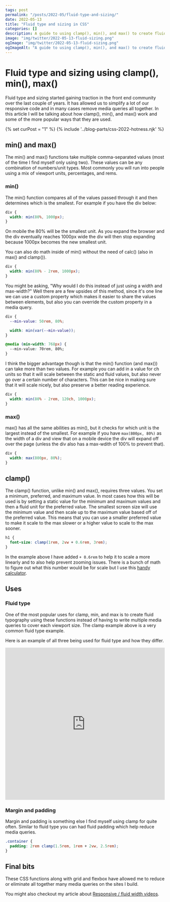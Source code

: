 ```yaml
---
tags: post
permalink: "/posts/2022-05/fluid-type-and-sizing/"
date: 2022-05-13
title: "Fluid type and sizing in CSS"
categories: []
description: A guide to using clamp(), min(), and max() to create fluid type and sizing in CSS.
image: "img/twitter/2022-05-13-fluid-sizing.png"
ogImage: "img/twitter/2022-05-13-fluid-sizing.png"
ogImageAlt: "A guide to using clamp(), min(), and max() to create fluid type and sizing in CSS."
---
```


# Fluid type and sizing using clamp(), min(), max()

Fluid type and sizing started gaining traction in the front end community over the last couple of years. It has allowed us to simplify a lot of our responsive code and in many cases remove media queries all together. In this article I will be talking about how clamp(), min(), and max() work and some of the more popular ways that they are used.

{% set curPost = "1" %}
{% include '../blog-parts/css-2022-hotness.njk' %}

## min() and max()

The min() and max() functions take multiple comma-separated values (most of the time I find myself only using two). These values can be any combination of numbers/unit types. Most commonly you will run into people using a mix of viewport units, percentages, and rems.

### min()

The min() function compares all of the values passed through it and then determines which is the smallest. For example if you have the div below:

```css
div {
  width: min(80%, 1000px);
}
```

On mobile the 80% will be the smallest unit. As you expand the browser and the div eventually reaches 1000px wide the div will then stop expanding because 1000px becomes the new smallest unit.

You can also do math inside of min() without the need of calc() (also in max() and clamp()).

```css
div {
  width: min(80% - 2rem, 1000px);
}
```

You might be asking, "Why would I do this instead of just using a width and max-width?" Well there are a few upsides of this method, since it's one line we can use a custom property which makes it easier to share the values between elements, but also you can override the custom property in a media query.

```css
div {
  --min-value: 50rem, 80%;

  width: min(var(--min-value));
}

@media (min-width: 768px) {
  --min-value: 70rem, 80%;
}
```

I think the bigger advantage though is that the min() function (and max()) can take more than two values. For example you can add in a value for ch units so that it will scale between the static and fluid values, but also never go over a certain number of characters. This can be nice in making sure that it will scale nicely, but also preserve a better reading experience.

```css
div {
  width: min(80% - 2rem, 120ch, 1000px);
}
```

### max()

max() has all the same abilities as min(), but it checks for which unit is the largest instead of the smallest. For example if you have `max(800px, 80%)` as the width of a div and view that on a mobile device the div will expand off over the page (unless the div also has a max-wdith of 100% to prevent that).

```css
div {
  width: max(800px, 80%);
}
```

## clamp()

The clamp() function, unlike min() and max(), requires three values. You set a minimum, preferred, and maximum value. In most cases how this will be used is by setting a static value for the minimum and maximum values and then a fluid unit for the preferred value. The smallest screen size will use the minimum value and then scale up to the maximum value based off of the preferred value. This means that you can use a smaller preferred value to make it scale to the max slower or a higher value to scale to the max sooner.

```css
h1 {
  font-size: clamp(1rem, 2vw + 0.6rem, 3rem);
}
```

In the example above I have added `+ 0.6rem` to help it to scale a more linearly and to also help prevent zooming issues. There is a bunch of math to figure out what this number would be for scale but I use this [handy calculator](https://royalfig.github.io/fluid-typography-calculator/).

## Uses

### Fluid type

One of the most popular uses for clamp, min, and max is to create fluid typography using these functions instead of having to write multiple media queries to cover each viewport size. The clamp example above is a very common fluid type example.

Here is an example of all three being used for fluid type and how they differ.

<iframe height="480" style="width: 100%;" scrolling="no" title="Min, max, and clamp example on Codepen" src="https://codepen.io/craigwfox/embed/VwQjVyJ?default-tab=html%2Cresult" frameborder="no" loading="lazy" allowtransparency="true" allowfullscreen="true">
  See the Pen <a href="https://codepen.io/craigwfox/pen/VwQjVyJ">
  min and max example</a> by Craig Fox (<a href="https://codepen.io/craigwfox">@craigwfox</a>)
  on <a href="https://codepen.io">CodePen</a>.
</iframe>

### Margin and padding

Margin and padding is something else I find myself using clamp for quite often. Similar to fluid type you can had fluid padding which help reduce media queries.

```css
.container {
  padding: 2rem clamp(1.5rem, 1rem + 2vw, 2.5rem);
}
```

## Final bits

These CSS functions along with grid and flexbox have allowed me to reduce or eliminate all together many media queries on the sites I build.

You might also checkout my article about [Responsive / fluid width videos](https://craigwfox.com/posts/responsive-video-embeds/).

